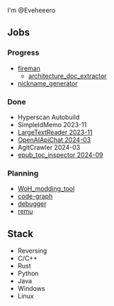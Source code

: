I'm @Eveheeero

## Jobs

### Progress

- [fireman](https://github.com/Eveheeero/fireman)
  - [architecture_doc_extractor](https://github.com/Eveheeero/architecture_doc_extractor)
- [nickname_generator](https://github.com/Eveheeero/nickname_generator)

### Done

- Hyperscan Autobuild
- SimpleIdMemo 2023-11
- [LargeTextReader 2023-11](https://github.com/Eveheeero/LargeTextReader)
- [OpenAIApiChat 2024-03](https://github.com/Eveheeero/OpenAIApiChat)
- AgitCrawler 2024-03
- [epub_toc_inspector 2024-09](https://github.com/Eveheeero/epub_toc_inspector)

### Planning

- [WoH_modding_tool](https://github.com/Eveheeero/WoH_modding_tool)
- [code-graph](https://github.com/Eveheeero/code-graph)
- [debugger](https://github.com/Eveheeero/debugger)
- [remu](https://github.com/Eveheeero/remu)

## Stack

- Reversing
- C/C++
- Rust
- Python
- Java
- Windows
- Linux
